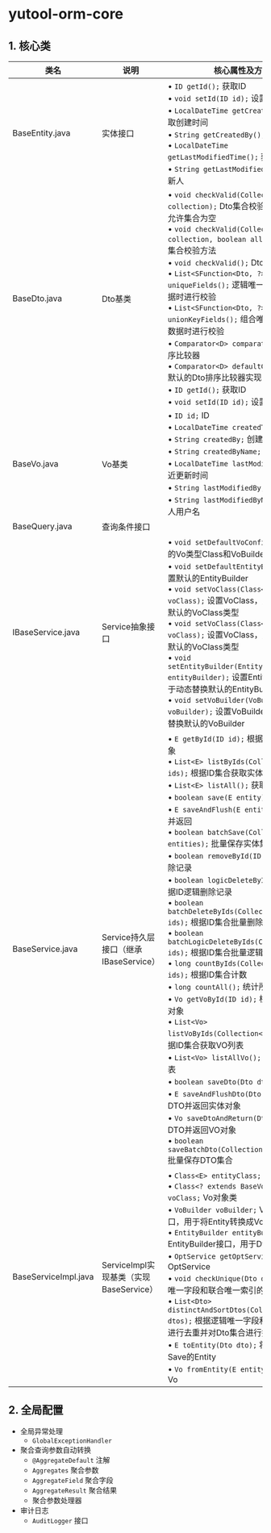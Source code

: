 # yutool-orm-core

## 1. 核心类

| 类名                 | 说明                                 | 核心属性及方法                                                                                                                                                                                                                                                                                                                                                                                                                                                                                                                                                                                                                                                                                                                                                                                                                                                                                                                                                                                                                                                                                                   |
|----------------------|------------------------------------|------------------------------------------------------------------------------------------------------------------------------------------------------------------------------------------------------------------------------------------------------------------------------------------------------------------------------------------------------------------------------------------------------------------------------------------------------------------------------------------------------------------------------------------------------------------------------------------------------------------------------------------------------------------------------------------------------------------------------------------------------------------------------------------------------------------------------------------------------------------------------------------------------------------------------------------------------------------------------------------------------------------------------------------------------------------------------------------------------------------|
| BaseEntity.java      | 实体接口                             | • `ID getId();` 获取ID <br>• `void setId(ID id);` 设置ID <br>• `LocalDateTime getCreatedTime();` 获取创建时间 <br>• `String getCreatedBy();` 获取创建人 <br>• `LocalDateTime getLastModifiedTime();` 获取更新时间 <br>• `String getLastModifiedBy();` 获取更新人                                                                                                                                                                                                                                                                                                                                                                                                                                                                                                                                                                                                                                                                                                                                                                                                                                                 |
| BaseDto.java         | Dto基类                              | • `void checkValid(Collection<D> collection);` Dto集合校验方法，默认不允许集合为空 <br>• `void checkValid(Collection<D> collection, boolean allowEmpty);` Dto集合校验方法 <br>• `void checkValid();` Dto校验方法 <br>• `List<SFunction<Dto, ?>> uniqueFields();` 逻辑唯一字段，保存数据时进行校验 <br>• `List<SFunction<Dto, ?>> unionKeyFields();` 组合唯一索引，保存数据时进行校验 <br>• `Comparator<D> comparator();` Dto排序比较器 <br>• `Comparator<D> defaultComparator();` 默认的Dto排序比较器实现 <br>• `ID getId();` 获取ID <br>• `void setId(ID id);` 设置ID                                                                                                                                                                                                                                                                                                                                                                                                                                                                                                                                              |
| BaseVo.java          | Vo基类                               | • `ID id;` ID <br>• `LocalDateTime createdTime;` 创建时间 <br>• `String createdBy;` 创建人ID <br>• `String createdByName;` 创建人用户名 <br>• `LocalDateTime lastModifiedTime;` 最近更新时间 <br>• `String lastModifiedBy;` 最近更新人ID <br>• `String lastModifiedByName;` 最近更新人用户名                                                                                                                                                                                                                                                                                                                                                                                                                                                                                                                                                                                                                                                                                                                                                                                                                     |
| BaseQuery.java       | 查询条件接口                         |                                                                                                                                                                                                                                                                                                                                                                                                                                                                                                                                                                                                                                                                                                                                                                                                                                                                                                                                                                                                                                                                                                                  |
| IBaseService.java    | Service抽象接口                      | • `void setDefaultVoConfig();` 设置默认的Vo类型Class和VoBuilder <br>• `void setDefaultEntityBuilder();` 设置默认的EntityBuilder <br>• `void setVoClass(Class<Vo> voClass);` 设置VoClass，用于动态替换默认的VoClass类型 <br>• `void setVoClass(Class<Vo> voClass);` 设置VoClass，用于动态替换默认的VoClass类型 <br>• `void setEntityBuilder(EntityBuilder entityBuilder);` 设置EntityBuilder，用于动态替换默认的EntityBuilder <br>• `void setVoBuilder(VoBuilder voBuilder);` 设置VoBuilder，用于动态替换默认的VoBuilder                                                                                                                                                                                                                                                                                                                                                                                                                                                                                                                                                                                              |
| BaseService.java     | Service持久层接口（继承IBaseService）  | • `E getById(ID id);` 根据ID获取实体对象 <br>• `List<E> listByIds(Collection<ID> ids);` 根据ID集合获取实体列表 <br>• `List<E> listAll();` 获取所有实体列表 <br>• `boolean save(E entity);` 保存实体 <br>• `E saveAndFlush(E entity);` 保存实体并返回 <br>• `boolean batchSave(Collection<E> entities);` 批量保存实体集合 <br>• `boolean removeById(ID id);` 根据ID删除记录 <br>• `boolean logicDeleteById(ID id);` 根据ID逻辑删除记录 <br>• `boolean batchDeleteByIds(Collection<ID> ids);` 根据ID集合批量删除记录 <br>• `boolean batchLogicDeleteByIds(Collection<ID> ids);` 根据ID集合批量逻辑删除记录 <br>• `long countByIds(Collection<ID> ids);` 根据ID集合计数 <br>• `long countAll();` 统计所有记录数 <br>• `Vo getVoById(ID id);` 根据ID获取VO对象 <br>• `List<Vo> listVoByIds(Collection<ID> ids);` 根据ID集合获取VO列表 <br>• `List<Vo> listAllVo();` 获取所有VO列表 <br>• `boolean saveDto(Dto dto);` 保存DTO <br>• `E saveAndFlushDto(Dto dto);` 保存DTO并返回实体对象 <br>• `Vo saveDtoAndReturn(Dto dto);` 保存DTO并返回VO对象 <br>• `boolean saveBatchDto(Collection<Dto> dtos);` 批量保存DTO集合 |
| BaseServiceImpl.java | ServiceImpl实现基类（实现BaseService） | • `Class<E> entityClass;` 实体对象类 <br>• `Class<? extends BaseVo<ID>> voClass;` Vo对象类 <br>• `VoBuilder voBuilder;` VoBuilder接口，用于将Entity转换成Vo <br>• `EntityBuilder entityBuilder;` EntityBuilder接口，用于Dto转换成Entity <br>• `OptService getOptService();` 获取OptService <br>• `void checkUnique(Dto dto);` 检查逻辑唯一字段和联合唯一索引的约束情况 <br>• `List<Dto> distinctAndSortDtos(Collection<Dto> dtos);` 根据逻辑唯一字段和联合唯一索引进行去重并对Dto集合进行排序 <br>• `E toEntity(Dto dto);` 将Dto转换成待Save的Entity <br>• `Vo fromEntity(E entity);` Entity转成Vo                                                                                                                                                                                                                                                                                                                                                                                                                                                                                                                 |

## 2. 全局配置

- 全局异常处理
   - `GlobalExceptionHandler`
- 聚合查询参数自动转换
   - `@AggregateDefault` 注解
   - `Aggregates` 聚合参数
   - `AggregateField` 聚合字段
   - `AggregateResult` 聚合结果
   - 聚合参数处理器
- 审计日志
   - `AuditLogger` 接口